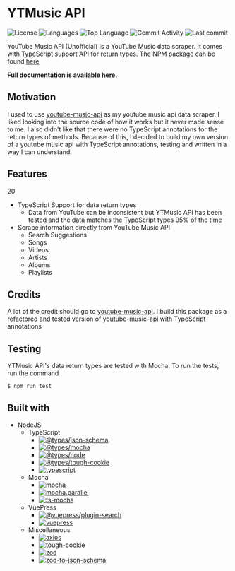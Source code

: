 # YTMusic API

![License](https://img.shields.io/github/license/zS1L3NT/ts-npm-ytmusic-api?style=for-the-badge) ![Languages](https://img.shields.io/github/languages/count/zS1L3NT/ts-npm-ytmusic-api?style=for-the-badge) ![Top Language](https://img.shields.io/github/languages/top/zS1L3NT/ts-npm-ytmusic-api?style=for-the-badge) ![Commit Activity](https://img.shields.io/github/commit-activity/y/zS1L3NT/ts-npm-ytmusic-api?style=for-the-badge) ![Last commit](https://img.shields.io/github/last-commit/zS1L3NT/ts-npm-ytmusic-api?style=for-the-badge)

YouTube Music API (Unofficial) is a YouTube Music data scraper. It comes with TypeScript support API for return types. The NPM package can be found [here](https://npmjs.com/package/ytmusic-api)

**Full documentation is available [here](http://ytmusic-api.zectan.com).**

## Motivation

I used to use [youtube-music-api](https://npmjs.com/package/youtube-music-api) as my youtube music api data scraper. I liked looking into the source code of how it works but it never made sense to me. I also didn't like that there were no TypeScript annotations for the return types of methods.
Because of this, I decided to build my own version of a youtube music api with TypeScript annotations, testing and written in a way I can understand.

## Features
20
-   TypeScript Support for data return types
    -   Data from YouTube can be inconsistent but YTMusic API has been tested and the data matches the TypeScript types 95% of the time
-   Scrape information directly from YouTube Music API
    -   Search Suggestions
    -   Songs
    -   Videos
    -   Artists
    -   Albums
    -   Playlists

## Credits

A lot of the credit should go to [youtube-music-api](https://npmjs.com/package/youtube-music-api). I build this package as a refactored and tested version of youtube-music-api with TypeScript annotations

## Testing

YTMusic API's data return types are tested with Mocha. To run the tests, run the command

```
$ npm run test
```

## Built with

-   NodeJS
    -   TypeScript
        -   [![@types/json-schema](https://img.shields.io/badge/%40types%2Fjson--schema-%5E7.0.11-red?style=flat-square)](https://npmjs.com/package/@types/json-schema/v/7.0.11)
        -   [![@types/mocha](https://img.shields.io/badge/%40types%2Fmocha-%5E10.0.1-red?style=flat-square)](https://npmjs.com/package/@types/mocha/v/10.0.1)
        -   [![@types/node](https://img.shields.io/badge/%40types%2Fnode-%5E18.11.17-red?style=flat-square)](https://npmjs.com/package/@types/node/v/18.11.17)
        -   [![@types/tough-cookie](https://img.shields.io/badge/%40types%2Ftough--cookie-%5E4.0.2-red?style=flat-square)](https://npmjs.com/package/@types/tough-cookie/v/4.0.2)
        -   [![typescript](https://img.shields.io/badge/typescript-%5E4.9.4-red?style=flat-square)](https://npmjs.com/package/typescript/v/4.9.4)
    -   Mocha
        -   [![mocha](https://img.shields.io/badge/mocha-%5E10.2.0-red?style=flat-square)](https://npmjs.com/package/mocha/v/10.2.0)
        -   [![mocha.parallel](https://img.shields.io/badge/mocha.parallel-%5E0.15.6-red?style=flat-square)](https://npmjs.com/package/mocha.parallel/v/0.15.6)
        -   [![ts-mocha](https://img.shields.io/badge/ts--mocha-%5E10.0.0-red?style=flat-square)](https://npmjs.com/package/ts-mocha/v/10.0.0)
    -   VuePress
        -   [![@vuepress/plugin-search](https://img.shields.io/badge/%40vuepress%2Fplugin--search-%5E2.0.0--beta.46-red?style=flat-square)](https://npmjs.com/package/@vuepress/plugin-search/v/2.0.0-beta.46)
        -   [![vuepress](https://img.shields.io/badge/vuepress-%5E2.0.0--beta.46-red?style=flat-square)](https://npmjs.com/package/vuepress/v/2.0.0-beta.46)
    -   Miscellaneous
        -   [![axios](https://img.shields.io/badge/axios-%5E0.27.2-red?style=flat-square)](https://npmjs.com/package/axios/v/0.27.2)
        -   [![tough-cookie](https://img.shields.io/badge/tough--cookie-%5E4.1.2-red?style=flat-square)](https://npmjs.com/package/tough-cookie/v/4.1.2)
        -   [![zod](https://img.shields.io/badge/zod-%5E3.20.2-red?style=flat-square)](https://npmjs.com/package/zod/v/3.20.2)
        -   [![zod-to-json-schema](https://img.shields.io/badge/zod--to--json--schema-%5E3.20.1-red?style=flat-square)](https://npmjs.com/package/zod-to-json-schema/v/3.20.1)
